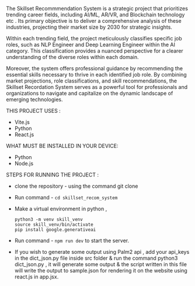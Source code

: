 The Skillset Recommmendation System is a strategic project that prioritizes trending career fields, including AI/ML, AR/VR, and Blockchain technology etc . Its primary objective is to deliver a comprehensive analysis of these industries, projecting their market size by 2030 for strategic insights.

Within each trending field, the project meticulously classifies specific job roles, such as NLP Engineer and Deep Learning Engineer within the AI category. This classification provides a nuanced perspective for a clearer understanding of the diverse roles within each domain.

Moreover, the system offers professional guidance by recommending the essential skills necessary to thrive in each identified job role. By combining market projections, role classifications, and skill recommendations, the Skillset Recordation System serves as a powerful tool for professionals and organizations to navigate and capitalize on the dynamic landscape of emerging technologies.

THIS PROJECT USES :

* Vite.js
* Python
* React.js

WHAT MUST BE INSTALLED IN YOUR DEVICE:

* Python
*  Node.js

STEPS FOR RUNNING THE PROJECT :

* clone the repository - using the command git clone
* Run command -
  ```cd skillset_recom_system```
* Make a virtual environment in python ,
    ```
    python3 -m venv skill_venv
    source skill_venv/bin/activate
    pip install google.generativeai
    ```
* Run command - ``` npm run dev ```
  to start the server.

* If you wish to generate some output using Palm2 api , add your api_keys in the dict_json.py file inside src folder & run the command python3 dict_json.py , it will generate some output & the script written in this file will write the output to sample.json for rendering it on the website using react.js in app.jsx. 
  
